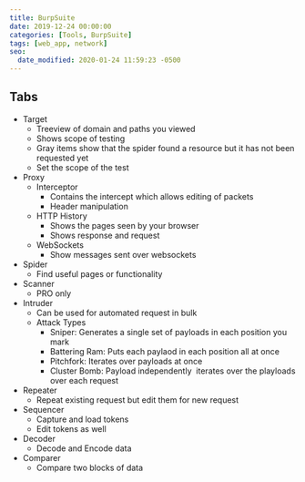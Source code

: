 ```yaml
---
title: BurpSuite
date: 2019-12-24 00:00:00
categories: [Tools, BurpSuite]
tags: [web_app, network]
seo:
  date_modified: 2020-01-24 11:59:23 -0500
---
```


## Tabs

* Target
  * Treeview of domain and paths you viewed
  * Shows scope of testing
  * Gray items show that the spider found a resource but it has not been requested yet
  * Set the scope of the test
* Proxy
  * Interceptor
    * Contains the intercept which allows editing of packets
    * Header manipulation
  * HTTP History
    * Shows the pages seen by your browser
    * Shows response and request
  * WebSockets
    * Show messages sent over websockets
* Spider
  * Find useful pages or functionality
* Scanner
  * PRO only
* Intruder
  * Can be used for automated request in bulk
  * Attack Types
    * Sniper: Generates a single set of payloads in each position you mark
    * Battering Ram: Puts each paylaod in each position all at once
    * Pitchfork: Iterates over payloads at once
    * Cluster Bomb: Payload independently&nbsp; iterates over the playloads over each request
* Repeater
  * Repeat existing request but edit them for new request
* Sequencer
  * Capture and load tokens
  * Edit tokens as well
* Decoder
  * Decode and Encode data
* Comparer
  * Compare two blocks of data